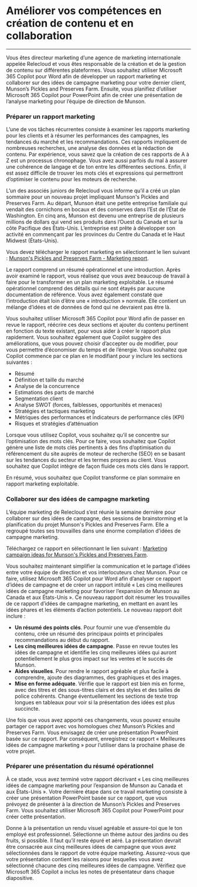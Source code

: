 # Améliorer vos compétences en création de contenu et en collaboration
---
Vous êtes directeur marketing d’une agence de marketing internationale appelée Relecloud et vous êtes responsable de la création et de la gestion de contenu sur différentes plateformes. Vous souhaitez utiliser Microsoft 365 Copilot pour Word afin de développer un rapport marketing et collaborer sur des idées de campagne marketing pour votre dernier client, Munson’s Pickles and Preserves Farm. Ensuite, vous planifiez d’utiliser Microsoft 365 Copilot pour PowerPoint afin de créer une présentation de l’analyse marketing pour l’équipe de direction de Munson.

### Préparer un rapport marketing

L’une de vos tâches récurrentes consiste à examiner les rapports marketing pour les clients et à résumer les performances des campagnes, les tendances du marché et les recommandations. Ces rapports impliquent de nombreuses recherches, une analyse des données et la rédaction de contenu. Par expérience, vous savez que la création de ces rapports de A à Z est un processus chronophage. Vous avez aussi parfois du mal à assurer une cohérence de langage et de ton entre les différentes sections. Enfin, il est assez difficile de trouver les mots clés et expressions qui permettront d’optimiser le contenu pour les moteurs de recherche.

L’un des associés juniors de Relecloud vous informe qu’il a créé un plan sommaire pour un nouveau projet impliquant Munson's Pickles and Preserves Farm. Au départ, Munson était une petite entreprise familiale qui vendait des cornichons en bocaux et des conserves dans l’Est de l’État de Washington. En cinq ans, Munson est devenu une entreprise de plusieurs millions de dollars qui vend ses produits dans l’Ouest du Canada et sur la côte Pacifique des États-Unis. L’entreprise est prête à développer son activité en commençant par les provinces du Centre du Canada et le Haut Midwest (États-Unis).

Vous devez télécharger le rapport marketing en sélectionnant le lien suivant : [Munson's Pickles and Preserves Farm - Marketing report](https://go.microsoft.com/fwlink/?linkid=2268063).

Le rapport comprend un résumé opérationnel et une introduction. Après avoir examiné le rapport, vous réalisez que vous avez beaucoup de travail à faire pour le transformer en un plan marketing exploitable. Le résumé opérationnel comprend des détails qui ne sont étayés par aucune documentation de référence. Vous avez également constaté que l’introduction était loin d’être une « introduction » normale. Elle contient un mélange d’idées et de données de fond qui ne devraient pas être là.

Vous souhaitez utiliser Microsoft 365 Copilot pour Word afin de passer en revue le rapport, réécrire ces deux sections et ajouter du contenu pertinent en fonction du texte existant, pour vous aider à créer le rapport plus rapidement. Vous souhaitez également que Copilot suggère des améliorations, que vous pouvez choisir d’accepter ou de modifier, pour vous permettre d’économiser du temps et de l’énergie. Vous souhaitez que Copilot commence par ce plan en le modifiant pour y inclure les sections suivantes :

 -  Résumé
 -  Définition et taille du marché
 -  Analyse de la concurrence
 -  Estimations des parts de marché
 -  Segmentation client
 -  Analyse SWOT (forces, faiblesses, opportunités et menaces)
 -  Stratégies et tactiques marketing
 -  Métriques des performances et indicateurs de performance clés (KPI)
 -  Risques et stratégies d’atténuation

Lorsque vous utilisez Copilot, vous souhaitez qu’il se concentre sur l’optimisation des mots clés. Pour ce faire, vous souhaitez que Copilot génère une liste de mots clés pertinents à des fins d’optimisation du référencement du site auprès de moteur de recherche (SEO) en se basant sur les tendances du secteur et les termes propres au client. Vous souhaitez que Copilot intègre de façon fluide ces mots clés dans le rapport.

En résumé, vous souhaitez que Copilot transforme ce plan sommaire en rapport marketing exploitable.

### Collaborer sur des idées de campagne marketing

L’équipe marketing de Relecloud s’est réunie la semaine dernière pour collaborer sur des idées de campagne, des sessions de brainstorming et la planification du projet Munson's Pickles and Preserves Farm. Elle a regroupé toutes ses trouvailles dans une énorme compilation d’idées de campagne marketing.

Téléchargez ce rapport en sélectionnant le lien suivant : [Marketing campaign ideas for Munson's Pickles and Preserves Farm](https://go.microsoft.com/fwlink/?linkid=2268691).

Vous souhaitez maintenant simplifier la communication et le partage d’idées entre votre équipe de direction et vos interlocuteurs chez Munson. Pour ce faire, utilisez Microsoft 365 Copilot pour Word afin d’analyser ce rapport d’idées de campagne et de créer un rapport intitulé « Les cinq meilleures idées de campagne marketing pour favoriser l’expansion de Munson au Canada et aux États-Unis ». Ce nouveau rapport doit résumer les trouvailles de ce rapport d’idées de campagne marketing, en mettant en avant les idées phares et les éléments d’action potentiels. Le nouveau rapport doit inclure :

 -  **Un résumé des points clés**. Pour fournir une vue d’ensemble du contenu, crée un résumé des principaux points et principales recommandations au début du rapport.
 -  **Les cinq meilleures idées de campagne**. Passe en revue toutes les idées de campagne et identifie les cinq meilleures idées qui auront potentiellement le plus gros impact sur les ventes et le succès de Munson.
 -  **Aides visuelles**. Pour rendre le rapport agréable et plus facile à comprendre, ajoute des diagrammes, des graphiques et des images.
 -  **Mise en forme adéquate**. Vérifie que le rapport est bien mis en forme, avec des titres et des sous-titres clairs et des styles et des tailles de police cohérents. Change éventuellement les sections de texte trop longues en tableaux pour voir si la présentation des idées est plus succincte.

Une fois que vous avez apporté ces changements, vous pouvez ensuite partager ce rapport avec vos homologues chez Munson’s Pickles and Preserves Farm. Vous envisagez de créer une présentation PowerPoint basée sur ce rapport. Par conséquent, enregistrez ce rapport « Meilleures idées de campagne marketing » pour l’utiliser dans la prochaine phase de votre projet.

### Préparer une présentation du résumé opérationnel

À ce stade, vous avez terminé votre rapport décrivant « Les cinq meilleures idées de campagne marketing pour l’expansion de Munson au Canada et aux États-Unis ». Votre dernière étape dans ce travail marketing consiste à créer une présentation PowerPoint basée sur ce rapport, que vous prévoyez de présenter à la direction de Munson’s Pickles and Preserves Farm. Vous souhaitez utiliser Microsoft 365 Copilot pour PowerPoint pour créer cette présentation.

Donne à la présentation un rendu visuel agréable et assure-toi que le ton employé est professionnel. Sélectionne un thème autour des jardins ou des fruits, si possible. Il faut qu’il reste épuré et aéré. La présentation devrait être consacrée aux cinq meilleures idées de campagne que vous avez sélectionnées dans le rapport de votre équipe marketing. Assurez-vous que votre présentation contient les raisons pour lesquelles vous avez sélectionné chacune des cinq meilleures idées de campagne. Vérifiez que Microsoft 365 Copilot a inclus les notes de présentateur dans chaque diapositive.
